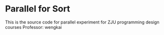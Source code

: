 # Parallel for Sort
This is the source code for parallel experiment for ZJU programming design courses 
Professor: wengkai

